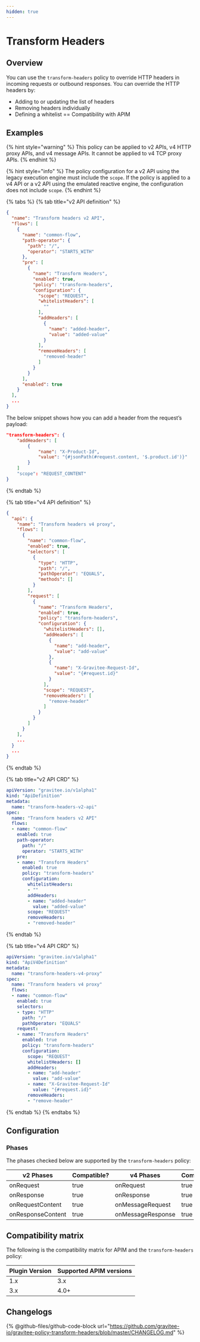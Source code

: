 ```yaml
---
hidden: true
---
```


# Transform Headers

## Overview

You can use the `transform-headers` policy to override HTTP headers in incoming requests or outbound responses. You can override the HTTP headers by:

* Adding to or updating the list of headers
* Removing headers individually
* Defining a whitelist == Compatibility with APIM

## Examples

{% hint style="warning" %}
This policy can be applied to v2 APIs, v4 HTTP proxy APIs, and v4 message APIs. It cannot be applied to v4 TCP proxy APIs.
{% endhint %}

{% hint style="info" %}
The policy configuration for a v2 API using the legacy execution engine must include the `scope`. If the policy is applied to a v4 API or a v2 API using the emulated reactive engine, the configuration does not include `scope`.
{% endhint %}

{% tabs %}
{% tab title="v2 API definition" %}
```json
{
  "name": "Transform headers v2 API",
  "flows": [
    {
      "name": "common-flow",
      "path-operator": {
        "path": "/",
        "operator": "STARTS_WITH"
      },
      "pre": [
        {
          "name": "Transform Headers",
          "enabled": true,
          "policy": "transform-headers",
          "configuration": {
            "scope": "REQUEST",
            "whitelistHeaders": [
              ""
            ],
            "addHeaders": [
              {
                "name": "added-header",
                "value": "added-value"
              }
            ],
            "removeHeaders": [
              "removed-header"
            ]
          }
        }
      ],
      "enabled": true
    }
  ],
  ...
}
```

The below snippet shows how you can add a header from the request’s payload:

```json
"transform-headers": {
    "addHeaders": [
        {
            "name": "X-Product-Id",
            "value": "{#jsonPath(#request.content, '$.product.id')}"
        }
    ]
    "scope": "REQUEST_CONTENT"
}
```
{% endtab %}

{% tab title="v4 API definition" %}
```json
{
  "api": {
    "name": "Transform headers v4 proxy",
    "flows": [
      {
        "name": "common-flow",
        "enabled": true,
        "selectors": [
          {
            "type": "HTTP",
            "path": "/",
            "pathOperator": "EQUALS",
            "methods": []
          }
        ],
        "request": [
          {
            "name": "Transform Headers",
            "enabled": true,
            "policy": "transform-headers",
            "configuration": {
              "whitelistHeaders": [],
              "addHeaders": [
                {
                  "name": "add-header",
                  "value": "add-value"
                },
                {
                  "name": "X-Gravitee-Request-Id",
                  "value": "{#request.id}"
                }
              ],
              "scope": "REQUEST",
              "removeHeaders": [
                "remove-header"
              ]
            }
          }
        ]
      }
    ],
    ...
  }
  ...
}
```
{% endtab %}

{% tab title="v2 API CRD" %}
```yaml
apiVersion: "gravitee.io/v1alpha1"
kind: "ApiDefinition"
metadata:
  name: "transform-headers-v2-api"
spec:
  name: "Transform headers v2 API"
  flows:
  - name: "common-flow"
    enabled: true
    path-operator:
      path: "/"
      operator: "STARTS_WITH"
    pre:
    - name: "Transform Headers"
      enabled: true
      policy: "transform-headers"
      configuration:
        whitelistHeaders:
        - ""
        addHeaders:
        - name: "added-header"
          value: "added-value"
        scope: "REQUEST"
        removeHeaders:
        - "removed-header"
```
{% endtab %}

{% tab title="v4 API CRD" %}
```yaml
apiVersion: "gravitee.io/v1alpha1"
kind: "ApiV4Definition"
metadata:
  name: "transform-headers-v4-proxy"
spec:
  name: "Transform headers v4 proxy"
  flows:
  - name: "common-flow"
    enabled: true
    selectors:
    - type: "HTTP"
      path: "/"
      pathOperator: "EQUALS"
    request:
    - name: "Transform Headers"
      enabled: true
      policy: "transform-headers"
      configuration:
        scope: "REQUEST"
        whitelistHeaders: []
        addHeaders:
        - name: "add-header"
          value: "add-value"
        - name: "X-Gravitee-Request-Id"
          value: "{#request.id}"
        removeHeaders:
        - "remove-header"
```
{% endtab %}
{% endtabs %}

## Configuration

### Phases

The phases checked below are supported by the `transform-headers` policy:

<table data-full-width="false"><thead><tr><th width="209">v2 Phases</th><th width="139" data-type="checkbox">Compatible?</th><th width="204.41136671177264">v4 Phases</th><th data-type="checkbox">Compatible?</th></tr></thead><tbody><tr><td>onRequest</td><td>true</td><td>onRequest</td><td>true</td></tr><tr><td>onResponse</td><td>true</td><td>onResponse</td><td>true</td></tr><tr><td>onRequestContent</td><td>true</td><td>onMessageRequest</td><td>true</td></tr><tr><td>onResponseContent</td><td>true</td><td>onMessageResponse</td><td>true</td></tr></tbody></table>

## Compatibility matrix

The following is the compatibility matrix for APIM and the `transform-headers` policy:

<table data-full-width="false"><thead><tr><th>Plugin Version</th><th>Supported APIM versions</th></tr></thead><tbody><tr><td>1.x</td><td>3.x</td></tr><tr><td>3.x</td><td>4.0+</td></tr></tbody></table>

## Changelogs

{% @github-files/github-code-block url="https://github.com/gravitee-io/gravitee-policy-transform-headers/blob/master/CHANGELOG.md" %}
